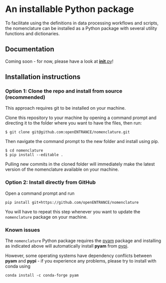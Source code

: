 # An installable Python package

To facilitate using the definitions in data processing workflows and scripts,
the nomenclature can be installed as a Python package with several utility
functions and dictionaries.

## Documentation

Coming soon - for now, please have a look at [__init__.py](__init__.py)!

## Installation instructions

### Option 1: Clone the repo and install from source (recommended)

This approach requires git to be installed on your machine.

Clone this repository to your machine by opening a command prompt and 
directing it to the folder where you want to have the files, then run:

```
$ git clone git@github.com:openENTRANCE/nomenclature.git
```

Then navigate the command prompt to the new folder and install using pip.

```
$ cd nomenclature
$ pip install --editable .
```

Pulling new commits in the cloned folder will immediately
make the latest version of the nomenclature available on your machine.

### Option 2: Install directly from GitHub

Open a command prompt and run

```
pip install git+https://github.com/openENTRANCE/nomenclature
```

You will have to repeat this step whenever you want
to update the `nomenclature` package on your machine.

### Known issues

The `nomenclature` Python package requires
the [pyam](https://pyam-iamc.readthedocs.io) package
and installing as indicated above will automatically install **pyam**
from [pypi](https://pypi.org/project/pyam-iamc/).

However, some operating systems have dependency conflicts between **pyam**
and **pypi** - if you experience any problems, please try to install
with conda using

```
conda install -c conda-forge pyam
```
